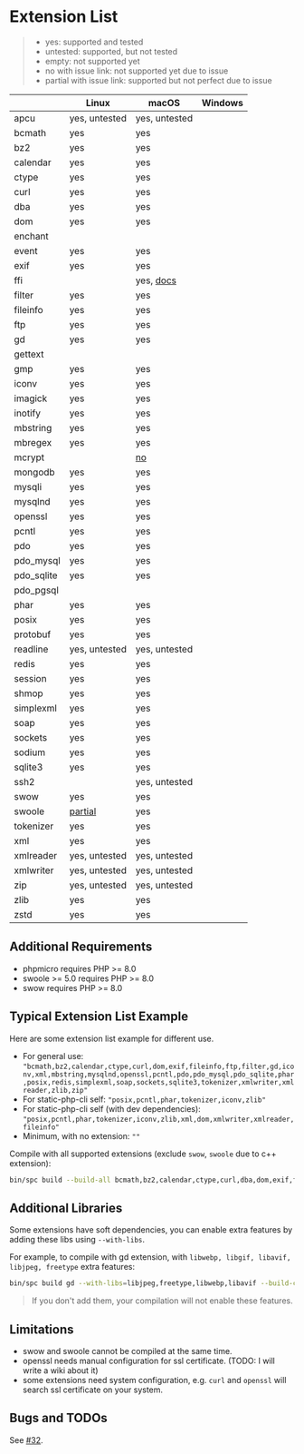 # Extension List

> - yes: supported and tested
> - untested: supported, but not tested
> - empty: not supported yet
> - no with issue link: not supported yet due to issue
> - partial with issue link: supported but not perfect due to issue

|            | Linux                                                               | macOS                                                          | Windows |
|------------|---------------------------------------------------------------------|----------------------------------------------------------------|---------|
| apcu       | yes, untested                                                       | yes, untested                                                  |         |
| bcmath     | yes                                                                 | yes                                                            |         |
| bz2        | yes                                                                 | yes                                                            |         |
| calendar   | yes                                                                 | yes                                                            |         |
| ctype      | yes                                                                 | yes                                                            |         |
| curl       | yes                                                                 | yes                                                            |         |
| dba        | yes                                                                 | yes                                                            |         | 
| dom        | yes                                                                 | yes                                                            |         |
| enchant    |                                                                     |                                                                |         |
| event      | yes                                                                 | yes                                                            |         |
| exif       | yes                                                                 | yes                                                            |         |
| ffi        |                                                                     | yes, [docs]()                                                  |         |
| filter     | yes                                                                 | yes                                                            |         |
| fileinfo   | yes                                                                 | yes                                                            |         |
| ftp        | yes                                                                 | yes                                                            |         |
| gd         | yes                                                                 | yes                                                            |         |
| gettext    |                                                                     |                                                                |         |
| gmp        | yes                                                                 | yes                                                            |         |
| iconv      | yes                                                                 | yes                                                            |         |
| imagick    | yes                                                                 | yes                                                            |         |
| inotify    | yes                                                                 | yes                                                            |         |
| mbstring   | yes                                                                 | yes                                                            |         |
| mbregex    | yes                                                                 | yes                                                            |         |
| mcrypt     |                                                                     | [no](https://github.com/crazywhalecc/static-php-cli/issues/32) |         |
| mongodb    | yes                                                                 | yes                                                            |         |
| mysqli     | yes                                                                 | yes                                                            |         |
| mysqlnd    | yes                                                                 | yes                                                            |         |
| openssl    | yes                                                                 | yes                                                            |         |
| pcntl      | yes                                                                 | yes                                                            |         |
| pdo        | yes                                                                 | yes                                                            |         |
| pdo_mysql  | yes                                                                 | yes                                                            |         |
| pdo_sqlite | yes                                                                 | yes                                                            |         |
| pdo_pgsql  |                                                                     |                                                                |         |
| phar       | yes                                                                 | yes                                                            |         |
| posix      | yes                                                                 | yes                                                            |         |
| protobuf   | yes                                                                 | yes                                                            |         |
| readline   | yes, untested                                                       | yes, untested                                                  |         |
| redis      | yes                                                                 | yes                                                            |         |
| session    | yes                                                                 | yes                                                            |         |
| shmop      | yes                                                                 | yes                                                            |         |
| simplexml  | yes                                                                 | yes                                                            |         |
| soap       | yes                                                                 | yes                                                            |         |
| sockets    | yes                                                                 | yes                                                            |         |
| sodium     | yes                                                                 | yes                                                            |         |
| sqlite3    | yes                                                                 | yes                                                            |         |
| ssh2       |                                                                     | yes, untested                                                  |         |
| swow       | yes                                                                 | yes                                                            |         |
| swoole     | [partial](https://github.com/crazywhalecc/static-php-cli/issues/51) | yes                                                            |         |
| tokenizer  | yes                                                                 | yes                                                            |         |
| xml        | yes                                                                 | yes                                                            |         |
| xmlreader  | yes, untested                                                       | yes, untested                                                  |         |
| xmlwriter  | yes, untested                                                       | yes, untested                                                  |         |
| zip        | yes, untested                                                       | yes, untested                                                  |         |
| zlib       | yes                                                                 | yes                                                            |         |
| zstd       | yes                                                                 | yes                                                            |         |

## Additional Requirements

- phpmicro requires PHP >= 8.0
- swoole >= 5.0 requires PHP >= 8.0
- swow requires PHP >= 8.0

## Typical Extension List Example

Here are some extension list example for different use.

- For general use: `"bcmath,bz2,calendar,ctype,curl,dom,exif,fileinfo,ftp,filter,gd,iconv,xml,mbstring,mysqlnd,openssl,pcntl,pdo,pdo_mysql,pdo_sqlite,phar,posix,redis,simplexml,soap,sockets,sqlite3,tokenizer,xmlwriter,xmlreader,zlib,zip"`
- For static-php-cli self: `"posix,pcntl,phar,tokenizer,iconv,zlib"`
- For static-php-cli self (with dev dependencies): `"posix,pcntl,phar,tokenizer,iconv,zlib,xml,dom,xmlwriter,xmlreader,fileinfo"`
- Minimum, with no extension: `""`

Compile with all supported extensions (exclude `swow`, `swoole` due to c++ extension):

```bash
bin/spc build --build-all bcmath,bz2,calendar,ctype,curl,dba,dom,exif,fileinfo,filter,ftp,gd,gmp,iconv,mbregex,mbstring,mongodb,mysqli,mysqlnd,openssl,pcntl,pdo,pdo_mysql,pdo_sqlite,phar,posix,protobuf,redis,session,shmop,simplexml,soap,sockets,sqlite3,tokenizer,xml,xmlreader,xmlwriter,yaml,zip,zlib,zstd --with-libs=libjpeg,freetype,libwebp,libavif --debug
```

## Additional Libraries

Some extensions have soft dependencies, you can enable extra features by adding these libs using `--with-libs`.

For example, to compile with gd extension, with `libwebp, libgif, libavif, libjpeg, freetype` extra features:

```bash
bin/spc build gd --with-libs=libjpeg,freetype,libwebp,libavif --build-cli
```

> If you don't add them, your compilation will not enable these features.

## Limitations

- swow and swoole cannot be compiled at the same time.
- openssl needs manual configuration for ssl certificate. (TODO: I will write a wiki about it)
- some extensions need system configuration, e.g. `curl` and `openssl` will search ssl certificate on your system.

## Bugs and TODOs

See [#32](https://github.com/crazywhalecc/static-php-cli/issues/32).
